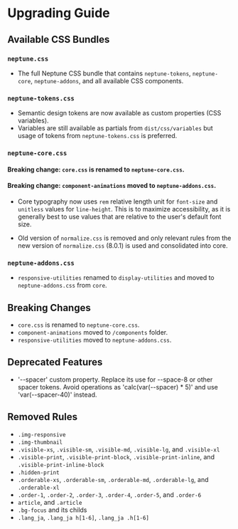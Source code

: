 # Upgrading Guide

## Available CSS Bundles

### `neptune.css`

- The full Neptune CSS bundle that contains `neptune-tokens`, `neptune-core`, `neptune-addons`, and all available CSS components.

### `neptune-tokens.css`

- Semantic design tokens are now available as custom properties (CSS variables).
- Variables are still available as partials from `dist/css/variables` but usage of tokens from `neptune-tokens.css` is preferred.

### `neptune-core.css`

#### Breaking change: `core.css` is renamed to `neptune-core.css`.

#### Breaking change: `component-animations` moved to `neptune-addons.css`.

- Core typography now uses `rem` relative length unit for `font-size` and `unitless` values for `line-height`. This is to maximize accessibility, as it is generally best to use values that are relative to the user's default font size.

- Old version of `normalize.css` is removed and only relevant rules from the new version of `normalize.css` (8.0.1) is used and consolidated into core.

### `neptune-addons.css`

- `responsive-utilities` renamed to `display-utilities` and moved to `neptune-addons.css` from `core`.

## Breaking Changes

- `core.css` is renamed to `neptune-core.css`.
- `component-animations` moved to `/components` folder.
- `responsive-utilities` moved to `neptune-addons.css`.

## Deprecated Features

- '--spacer' custom property. Replace its use for --space-8 or other spacer tokens. Avoid operations as 'calc(var(--spacer) \* 5)' and use 'var(--spacer-40)' instead.

## Removed Rules

- `.img-responsive`
- `.img-thumbnail`
- `.visible-xs`, `.visible-sm`, `.visible-md`, `.visible-lg`, and `.visible-xl`
- `.visible-print`, `.visible-print-block`, `.visible-print-inline`, and `.visible-print-inline-block`
- `.hidden-print`
- `.orderable-xs`, `.orderable-sm`, `.orderable-md`, `.orderable-lg`, and `.orderable-xl`
- `.order-1`, `.order-2`, `.order-3`, `.order-4`, `.order-5`, and `.order-6`
- `article`, and `.article`
- `.bg-focus` and its childs
- `.lang_ja`, `.lang_ja h[1-6]`, `.lang_ja .h[1-6]`
